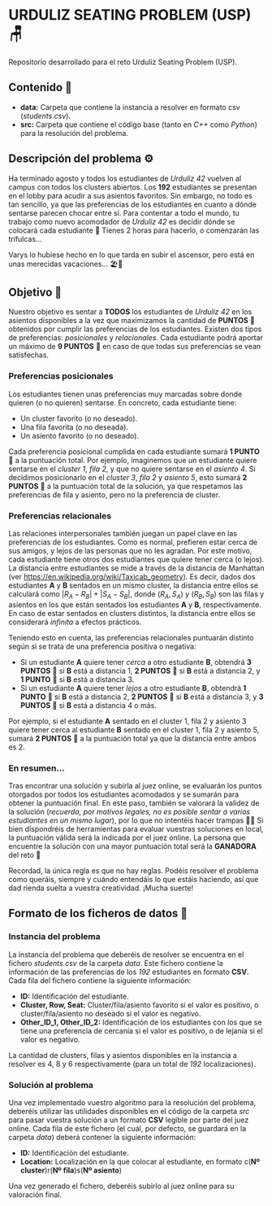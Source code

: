 # URDULIZ SEATING PROBLEM (USP) 🪑

Repositorio desarrollado para el reto Urduliz Seating Problem (USP).

## Contenido 📁

- **data:** Carpeta que contiene la instancia a resolver en formato csv (*students.csv*).
- **src:** Carpeta que contiene el código base (tanto en *C++* como *Python*) para la resolución del problema.

## Descripción del problema ⚙️

Ha terminado agosto y todos los estudiantes de *Urduliz 42* vuelven al campus con todos los clusters abiertos. Los **192** estudiantes se presentan en el lobby para acudir a sus asientos favoritos. Sin embargo, no todo es tan sencillo, ya que las preferencias de los estudiantes en cuanto a dónde sentarse parecen chocar entre sí. Para contentar a todo el mundo, tu trabajo como nuevo acomodador de *Urduliz 42* es decidir dónde se colocará cada estudiante 💺 Tienes 2 horas para hacerlo, o comenzarán las trifulcas…

Varys lo hubiese hecho en lo que tarda en subir el ascensor, pero está en unas merecidas vacaciones… 🏖️🍹

## Objetivo 🎯

Nuestro objetivo es sentar a **TODOS** los estudiantes de *Urduliz 42* en los asientos disponibles a la vez que maximizamos la cantidad de **PUNTOS** 🌠 obtenidos por cumplir las preferencias de los estudiantes. Existen dos tipos de preferencias: *posicionales* y *relacionales*. Cada estudiante podrá aportar un máximo de **9 PUNTOS** 🌠 en caso de que todas sus preferencias se vean satisfechas.

### Preferencias posicionales

Los estudiantes tienen unas preferencias muy marcadas sobre donde quieren (o no quieren) sentarse. En concreto, cada estudiante tiene:

- Un cluster favorito (o no deseado).
- Una fila favorita (o no deseada).
- Un asiento favorito (o no deseado).

Cada preferencia posicional cumplida en cada estudiante sumará **1 PUNTO** 🌠 a la puntuación total. Por ejemplo, imaginemos que un estudiante quiere sentarse en el *cluster 1*, *fila 2*, y que no quiere sentarse en el *asiento 4*. Si decidimos posicionarlo en el *cluster 3*, *fila 2* y *asiento 5*, esto sumará **2 PUNTOS** 🌠 a la puntuación total de la solución, ya que respetamos las preferencias de fila y asiento, pero no la preferencia de cluster.

### Preferencias relacionales

Las relaciones interpersonales también juegan un papel clave en las preferencias de los estudiantes. Como es normal, prefieren estar cerca de sus amigos, y lejos de las personas que no les agradan. Por este motivo, cada estudiante tiene otros dos estudiantes que quiere tener cerca (o lejos). La distancia entre estudiantes se mide a través de la distancia de Manhattan (ver https://en.wikipedia.org/wiki/Taxicab_geometry). Es decir, dados dos estudiantes **A** y **B** sentados en un mismo cluster, la distancia entre ellos se calculará como $|R_A-R_B|+|S_A-S_B|$, donde $(R_A,S_A)$ y $(R_B,S_B)$ son las filas y asientos en los que están sentados los estudiantes **A** y **B**, respectivamente. En caso de estar sentados en clusters distintos, la distancia entre ellos se considerará *infinita* a efectos prácticos.

Teniendo esto en cuenta, las preferencias relacionales puntuarán distinto según si se trata de una preferencia positiva o negativa:

- Si un estudiante **A** quiere tener *cerca* a otro estudiante **B**, obtendrá **3 PUNTOS** 🌠 si **B** está a distancia 1, **2 PUNTOS** 🌠 si **B** está a distancia 2, y **1 PUNTO** 🌠 si **B** está a distancia 3.
- Si un estudiante **A** quiere tener *lejos* a otro estudiante **B**, obtendrá **1 PUNTO** 🌠 si **B** está a distancia 2, **2 PUNTOS** 🌠 si **B** está a distancia 3, y **3 PUNTOS** 🌠 si **B** está a distancia 4 o más.

Por ejemplo, si el estudiante **A** sentado en el cluster 1, fila 2 y asiento 3 quiere tener cerca al estudiante **B** sentado en el cluster 1, fila 2 y asiento 5, sumará **2 PUNTOS** 🌠 a la puntuación total ya que la distancia entre ambos es 2.

### En resumen...

Tras encontrar una solución y subirla al juez online, se evaluarán los puntos otorgados por todos los estudiantes acomodados y se sumarán para obtener la puntuación final. En este paso, también se valorará la validez de la solución (*recuerda, por motivos legales, no es posible sentar a varios estudiantes en un mismo lugar*), por lo que no intentéis hacer trampas 🕵️‍♂️ Si bien dispondréis de herramientas para evaluar vuestras soluciones en local, la puntuación válida será la indicada por el juez online. La persona que encuentre la solución con una mayor puntuación total será la **GANADORA** del reto 👑

Recordad, la única regla es que no hay reglas. Podéis resolver el problema como queráis, siempre y cuándo entendáis lo que estáis haciendo, así que dad rienda suelta a vuestra creatividad. ¡Mucha suerte!

## Formato de los ficheros de datos 📄

### Instancia del problema

La instancia del problema que deberéis de resolver se encuentra en el fichero *students.csv* de la carpeta *data*. Este fichero contiene la información de las preferencias de los *192* estudiantes en formato **CSV**. Cada fila del fichero contiene la siguiente información:

- **ID:** Identificación del estudiante.
- **Cluster, Row, Seat:** Cluster/fila/asiento favorito si el valor es positivo, o cluster/fila/asiento no deseado si el valor es negativo.
- **Other_ID_1, Other_ID_2:** Identificación de los estudiantes con los que se tiene una preferencia de cercanía si el valor es positivo, o de lejanía si el valor es negativo.

La cantidad de clusters, filas y asientos disponibles en la instancia a resolver es 4, 8 y 6 respectivamente (para un total de *192* localizaciones).

### Solución al problema

Una vez implementado vuestro algoritmo para la resolución del problema, deberéis utilizar las utilidades disponibles en el código de la carpeta *src* para pasar vuestra solución a un formato **CSV** legible por parte del juez online. Cada fila de este fichero (el cuál, por defecto, se guardará en la carpeta *data*) deberá contener la siguiente información:

- **ID:** Identificación del estudiante.
- **Location:** Localización en la que colocar al estudiante, en formato c(**Nº cluster**)r(**Nº fila**)s(**Nº asiento**)

Una vez generado el fichero, deberéis subirlo al juez online para su valoración final.
